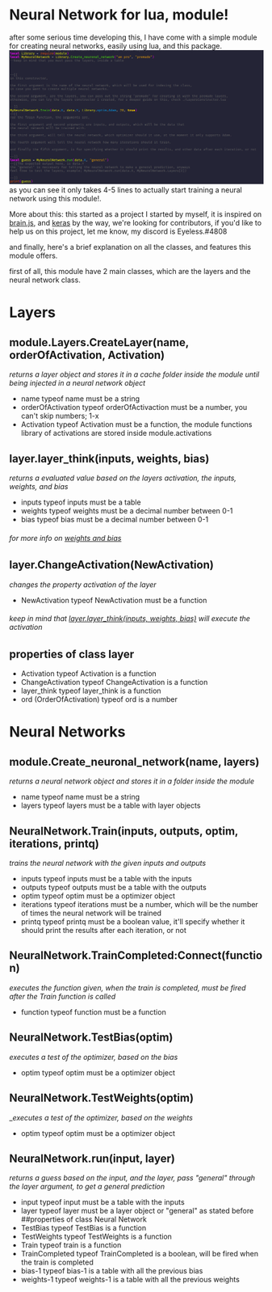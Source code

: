 # Neural Network for lua, module!

after some serious time developing this, I have come with a simple module for creating neural networks, easily using lua, and this package.
![example](https://github.com/Dragonrick123/Neural-Network-in-lua-Module/blob/general/Images/example.png)
as you can see it only takes 4-5 lines to actually start training a neural network using this module!.

More about this:
this started as a project I started by myself, it is inspired on [brain.js](https://github.com/BrainJS), and [keras](https://github.com/keras-team/keras)
by the way, we're looking for contributors, if you'd like to help us on this project, let me know, my discord is Eyeless.#4808



and finally, here's a brief explanation on all the classes, and features this module offers.


first of all, this module have 2 main classes, which are the layers and the neural network class.

# Layers

## module.Layers.CreateLayer(name, orderOfActivation, Activation)
_returns a layer object and stores it in a cache folder inside the module until being injected in a neural network object_
* name typeof name must be a string
* orderOfActivation typeof orderOfActivaction must be a number, you can't skip numbers; 1-x
* Activation typeof Activation must be a function, the module functions library of activations are stored inside module.activations
## layer.layer_think(inputs, weights, bias)
_returns a evaluated value based on the layers activation, the inputs, weights, and bias_
* inputs typeof inputs must be a table
* weights typeof weights must be a decimal number between 0-1
* bias typeof bias must be a decimal number between 0-1
###### for more info on [weights and bias](https://towardsdatascience.com/whats-the-role-of-weights-and-bias-in-a-neural-network-4cf7e9888a0f)
## layer.ChangeActivation(NewActivation)
_changes the property activation of the layer_
* NewActivation typeof NewActivation must be a function
###### keep in mind that [layer.layer_think(inputs, weights, bias)](https://github.com/Dragonrick123/Neural-Network-in-lua-Module/blob/general/README.md#layerlayer_thinkinputs-weights-bias) will execute the activation

## properties of class layer
* Activation typeof Activation is a function
* ChangeActivation typeof ChangeActivation is a function
* layer_think typeof layer_think is a function
* ord (OrderOfActivation) typeof ord is a number

# Neural Networks
## module.Create_neuronal_network(name, layers)
_returns a neural network object and stores it in a folder inside the module_
* name typeof name must be a string
* layers typeof layers must be a table with layer objects
## NeuralNetwork.Train(inputs, outputs, optim, iterations, printq)
_trains the neural network with the given inputs and outputs_
* inputs typeof inputs must be a table with the inputs
* outputs typeof outputs must be a table with the outputs
* optim typeof optim must be a optimizer object
* iterations typeof iterations must be a number, which will be the number of times the neural network will be trained
* printq typeof printq must be a boolean value, it'll specify whether it should print the results after each iteration, or not
## NeuralNetwork.TrainCompleted:Connect(function)
_executes the function given, when the train is completed, must be fired after the Train function is called_
* function typeof function must be a function
## NeuralNetwork.TestBias(optim)
_executes a test of the optimizer, based on the bias_
* optim typeof optim must be a optimizer object
## NeuralNetwork.TestWeights(optim)
__executes a test of the optimizer, based on the weights_
* optim typeof optim must be a optimizer object
## NeuralNetwork.run(input, layer)
_returns a guess based on the input, and the layer, pass "general" through the layer argument, to get a general prediction_
* input typeof input must be a table with the inputs
* layer typeof layer must be a layer object or "general" as stated before
##properties of class Neural Network
* TestBias typeof TestBias is a function
* TestWeights typeof TestWeights is a function
* Train typeof train is a function
* TrainCompleted typeof TrainCompleted is a boolean, will be fired when the train is completed
* bias-1 typeof bias-1 is a table with all the previous bias
* weights-1 typeof weights-1 is a table with all the previous weights
